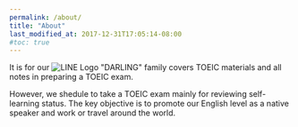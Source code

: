 ```yaml
---
permalink: /about/
title: "About"
last_modified_at: 2017-12-31T17:05:14-08:00
#toc: true
---
```


It is for our ![LINE Logo](/toeic/assets/images/LINE.jpg) "DARLING" family covers TOEIC materials and all notes in preparing a TOEIC exam. 

However, we shedule to take a TOEIC exam mainly for reviewing self-learning status. The key objective is to promote our English level as a native speaker and work or travel around the world.   

